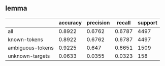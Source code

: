 
## lemma

|                  | accuracy | precision | recall | support |
|------------------|----------|-----------|--------|---------|
| all              | 0.8922   | 0.6762    | 0.6787 | 4497    |
| known-tokens     | 0.8922   | 0.6762    | 0.6787 | 4497    |
| ambiguous-tokens | 0.9225   | 0.647     | 0.6651 | 1509    |
| unknown-targets  | 0.0633   | 0.0355    | 0.0323 | 158     |

